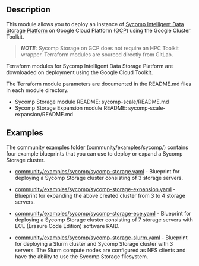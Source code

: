 ## Description

This module allows you to deploy an instance of [Sycomp Intelligent Data Storage Platform](https://sycomp.com/solution/hpc/storage/) on Google Cloud Platform ([GCP](https://cloud.google.com/)) using the Google Cluster Toolkit.

> **_NOTE:_**
> Sycomp Storage on GCP does not require an HPC Toolkit wrapper.
> Terraform modules are sourced directly from GitLab.

Terraform modules for Sycomp Intelligent Data Storage Platform are downloaded on deployment using the Google Cloud Toolkit.

The Terraform module parameters are documented in the README.md files in each module directory.

- Sycomp Storage module README: sycomp-scale/README.md
- Sycomp Storage Expansion module README: sycomp-scale-expansion/README.md

## Examples

The community examples folder (community/examples/sycomp/) contains four example blueprints that you can use to deploy or expand a Sycomp Storage cluster.

- [community/examples/sycomp/sycomp-storage.yaml][sycomp-storage-yaml] -
  Blueprint for deploying a Sycomp Storage cluster consisting of 3 storage servers.

- [community/examples/sycomp/sycomp-storage-expansion.yaml][sycomp-storage-expansion-yaml] -
  Blueprint for expanding the above created cluster from 3 to 4 storage servers.

- [community/examples/sycomp/sycomp-storage-ece.yaml][sycomp-storage-ece-yaml] -
  Blueprint for deploying a Sycomp Storage cluster consisting of 7 storage servers with ECE (Erasure Code Edition) software RAID.

- [community/examples/sycomp/sycomp-storage-slurm.yaml][sycomp-storage-slurm-yaml] -
  Blueprint for deploying a Slurm cluster and Sycomp Storage cluster with 3 servers. The Slurm compute nodes are configured as NFS clients and have the ability to use the Sycomp Storage filesystem.

[sycomp-storage-yaml]: ../../../examples/sycomp/sycomp-storage.yaml
[sycomp-storage-expansion-yaml]: ../../../examples/sycomp/sycomp-storage-expansion.yaml
[sycomp-storage-ece-yaml]: ../../../examples/sycomp/sycomp-storage-ece.yaml
[sycomp-storage-slurm-yaml]: ../../../examples/sycomp/sycomp-storage-slurm.yaml
